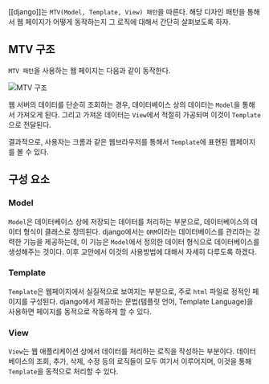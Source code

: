 [[django]]는 `MTV(Model, Template, View) 패턴`을 따른다. 해당 디자인 패턴을 통해서 웹 페이지가 어떻게 동작하는지 그 로직에 대해서 간단히 살펴보도록 하자.

MTV 구조
---
`MTV 패턴`을 사용하는 웹 페이지는 다음과 같이 동작한다.

![MTV 구조](https://vanslog.s3.ap-northeast-2.amazonaws.com/image/django/mtv-structure.png)

웹 서버의 데이터를 단순히 조회하는 경우, 데이터베이스 상의 데이터는 `Model`을 통해서 가져오게 된다. 그리고 가져온 데이터는 `View`에서 적절히 가공되며 이것이 `Template`으로 전달된다.

결과적으로, 사용자는 크롬과 같은 웹브라우저를 통해서 `Template`에 표현된 웹페이지를 볼 수 있다.

구성 요소
---

### Model
`Model`은 데이터베이스 상에 저장되는 데이터를 처리하는 부분으로, 데이터베이스의 데이터 형식이 클래스로 정의된다. django에서는 `ORM`이라는 데이터베이스를 관리하는 강력한 기능을 제공하는데, 이 기능은 `Model`에서 정의한 데이터 형식으로 데이터베이스를 생성해주는 것이다. 이후 교안에서 이것의 사용방법에 대해서 자세히 다루도록 하겠다.

### Template
`Template`은 웹페이지에서 실질적으로 보여지는 부분으로, 주로 `html` 파일로 정적인 페이지를 구성된다. django에서 제공하는 문법(템플릿 언어, Template Language)을 사용하면 페이지를 동적으로 작동하게 할 수 있다.

### View
`View`는 웹 애플리케이션 상에서 데이터를 처리하는 로직을 작성하는 부분이다. 데이터베이스의 조회, 추가, 삭제, 수정 등의 로직들이 모두 여기서 이루어지며, 이것을 통해 `Template`을 동적으로 처리할 수 있다.

